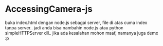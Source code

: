 # AccessingCamera-js

buka index.html dengan node.js sebagai server, file di atas cuma index tanpa server.. jadi anda bisa nambahin node.js atau python simpleHTTPServer dll.. jika ada kesalahan mohon maaf, namanya juga demo :p
